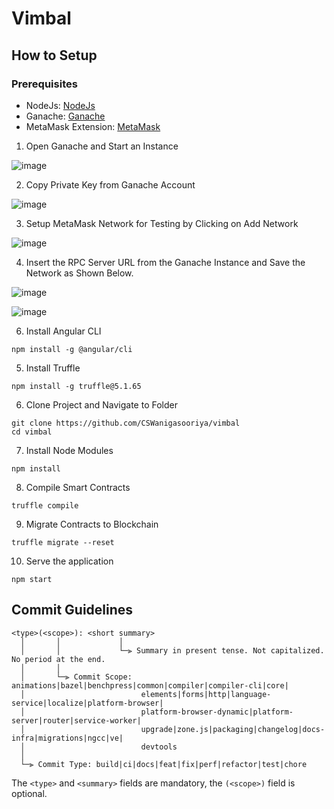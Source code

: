 # Vimbal

## How to Setup

### Prerequisites

- NodeJs: [NodeJs](https://nodejs.org/en/download/)  
- Ganache: [Ganache](https://trufflesuite.com/ganache/index.html)
- MetaMask Extension: [MetaMask](https://chrome.google.com/webstore/detail/metamask/nkbihfbeogaeaoehlefnkodbefgpgknn?hl=en)

1. Open Ganache and Start an Instance

![image](https://user-images.githubusercontent.com/53285026/159238772-6c711d55-e072-4d85-a7ab-70deac50dbaf.png)

2. Copy Private Key from Ganache Account

![image](https://user-images.githubusercontent.com/53285026/160361607-2eeb1baf-2820-4678-acfd-84b35de73283.png)

3. Setup MetaMask Network for Testing by Clicking on Add Network

![image](https://user-images.githubusercontent.com/53285026/160362174-23c3026b-2ec6-4cf1-9dd6-53e55635264f.png)

4. Insert the RPC Server URL from the Ganache Instance and Save the Network as Shown Below.

![image](https://user-images.githubusercontent.com/53285026/160363036-f948e32b-a6d5-4b7b-9ff7-ebf0deaba36d.png)

![image](https://user-images.githubusercontent.com/53285026/160363341-b1be896e-b25f-45a8-a164-a1d2039a1a20.png)


6. Install Angular CLI
```
npm install -g @angular/cli
```

5. Install Truffle
```
npm install -g truffle@5.1.65
```

6. Clone Project and Navigate to Folder
```
git clone https://github.com/CSWanigasooriya/vimbal
cd vimbal
```

7. Install Node Modules
```
npm install
```

8. Compile Smart Contracts
```
truffle compile
```

9. Migrate Contracts to Blockchain
```
truffle migrate --reset
```

10. Serve the application
```
npm start
```

## Commit Guidelines

```
<type>(<scope>): <short summary>
  │       │             │
  │       │             └─⫸ Summary in present tense. Not capitalized. No period at the end.
  │       │
  │       └─⫸ Commit Scope: animations|bazel|benchpress|common|compiler|compiler-cli|core|
  │                          elements|forms|http|language-service|localize|platform-browser|
  │                          platform-browser-dynamic|platform-server|router|service-worker|
  │                          upgrade|zone.js|packaging|changelog|docs-infra|migrations|ngcc|ve|
  │                          devtools
  │
  └─⫸ Commit Type: build|ci|docs|feat|fix|perf|refactor|test|chore
```

The `<type>` and `<summary>` fields are mandatory, the `(<scope>)` field is optional.

